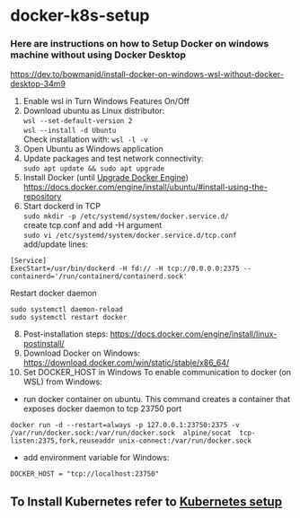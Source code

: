 # docker-k8s-setup
### Here are instructions on how to Setup Docker on windows machine without using Docker Desktop
https://dev.to/bowmanjd/install-docker-on-windows-wsl-without-docker-desktop-34m9
1. Enable wsl in Turn Windows Features On/Off
2. Download ubuntu as Linux distributor: <br>
`wsl --set-default-version 2` <br>
`wsl --install -d Ubuntu` <br>
Check installation with:
`wsl -l -v`
3. Open Ubuntu as Windows application
4. Update packages and test network connectivity: <br>
`sudo apt update && sudo apt upgrade`
5. Install Docker (until [Upgrade Docker Engine](https://docs.docker.com/engine/install/ubuntu/#upgrade-docker-engine))<br>
https://docs.docker.com/engine/install/ubuntu/#install-using-the-repository
6. Start dockerd in TCP <br>
`sudo mkdir -p /etc/systemd/system/docker.service.d/`<br>
create tcp.conf and add -H argument<br>
`sudo vi /etc/systemd/system/docker.service.d/tcp.conf`<br>
add/update lines:
```
[Service]
ExecStart=/usr/bin/dockerd -H fd:// -H tcp://0.0.0.0:2375 --containerd='/run/containerd/containerd.sock'
```
Restart docker daemon
```
sudo systemctl daemon-reload
sudo systemctl restart docker
```
8. Post-installation steps:
https://docs.docker.com/engine/install/linux-postinstall/
9. Download Docker on Windows: <br>
https://download.docker.com/win/static/stable/x86_64/
10. Set DOCKER_HOST in Windows
To enable communication to docker (on WSL) from Windows:
- run docker container on ubuntu. This command creates a container that exposes docker daemon to tcp 23750 port
```
docker run -d --restart=always -p 127.0.0.1:23750:2375 -v /var/run/docker.sock:/var/run/docker.sock  alpine/socat  tcp-listen:2375,fork,reuseaddr unix-connect:/var/run/docker.sock
```
- add environment variable for Windows:
```
DOCKER_HOST = "tcp://localhost:23750" 
```

## To Install Kubernetes refer to [Kubernetes setup]([https://github.com/user/repo/blob/branch/other_file.md](https://github.com/SiarheiSvila/docker-k8s-setup/blob/master/k8s-README.md)https://github.com/SiarheiSvila/docker-k8s-setup/blob/master/k8s-README.md)
